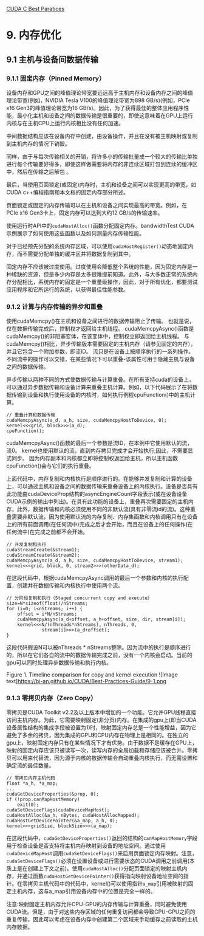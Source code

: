 [CUDA C Best Paratices](https://docs.nvidia.com/cuda/cuda-c-best-practices-guide/index.html)


# 9. 内存优化

## 9.1 主机与设备间数据传输

### 9.1.1 固定内存（Pinned Memory）

设备内存和GPU之间的峰值理论带宽要远远高于主机内存和设备内存之间的峰值理论带宽(例如，NVIDIA Tesla V100的峰值理论带宽为898 GB/s)(例如，PCIe x16 Gen3的峰值理论带宽为16 GB/s)。因此，为了获得最佳的整体应用程序性能，最小化主机和设备之间的数据传输是很重要的，即使这意味着在GPU上运行内核与在主机CPU上运行内核相比没有任何加速。

中间数据结构应该在设备内存中创建，由设备操作，并且在没有被主机映射或复制到主机内存的情况下销毁。

同样，由于与每次传输相关的开销，将许多小的传输批量成一个较大的传输比单独进行每个传输要好得多，即使这样做需要将内存的非连续区域打包到连续的缓冲区中，然后在传输之后解包 。

最后，当使用页面锁定(或固定)内存时，主机和设备之间可以实现更高的带宽，如CUDA c++编程指南和本文档的固定内存部分所述。

页面锁定或固定的内存传输可以在主机和设备之间实现最高的带宽。例如，在PCIe x16 Gen3卡上，固定内存可以达到大约12 GB/s的传输速率。

使用运行时API中的`cudaHostAlloc()`函数分配固定内存。bandwidthTest CUDA示例展示了如何使用这些函数以及如何测量内存传输性能。

对于已经预先分配的系统内存区域，可以使用`cudaHostRegister()`动态地固定内存，而不需要分配单独的缓冲区并将数据复制到其中。

固定内存不应该被过度使用。过度使用会降低整个系统的性能，因为固定内存是一种稀缺的资源，但是多少内存是太多很难提前知道。此外，与大多数正常的系统内存分配相比，系统内存的固定是一个重量级操作，因此，对于所有优化，都要测试应用程序和它所运行的系统，以获得最佳性能参数。

### 9.1.2 计算与内存传输的异步和重叠
使用cudaMemcpy()在主机和设备之间进行的数据传输阻止了传输。 也就是说，仅在数据传输完成后，控制权才返回给主机线程。 cudaMemcpyAsync()函数是cudaMemcpy()的非阻塞变体，在该变体中，控制权立即返回给主机线程。 与cudaMemcpy()相比，异步传输版本需要固定的主机内存（请参见固定的内存），并且它包含一个附加参数，即流ID。 流只是在设备上按顺序执行的一系列操作。 不同流中的操作可以交错，在某些情况下可以重叠-该属性可用于隐藏主机与设备之间的数据传输。

异步传输以两种不同的方式使数据传输与计算重叠。在所有支持cuda的设备上，可以通过异步数据传输和设备计算来重叠主机计算。例如，以下代码展示了在将数据传输到设备和执行使用设备的内核时，如何执行例程cpuFunction()中的主机计算。

```
// 重叠计算和数据传输
cudaMemcpyAsync(a_d, a_h, size, cudaMemcpyHostToDevice, 0);
kernel<<<grid, block>>>(a_d);
cpuFunction();
```

cudaMemcpyAsync()函数的最后一个参数是流ID，在本例中它使用默认的流，流0。
kernel也使用默认的流，直到内存拷贝完成才会开始执行;因此，不需要显式同步。
因为内存副本和内核都立即将控制权返回给主机，所以主机函数cpuFunction()会与它们的执行重叠。

上面代码中，内存复制和内核执行是顺序进行的。在能够并发复制和计算的设备上，可以通过主机和设备之间的数据传输来重叠设备上的内核执行。设备是否具有此功能由cudaDeviceProp结构的asyncEngineCount字段表示(或在设备设备CUDA示例的输出中列出)。在具有此功能的设备上，重叠再次需要固定的主机内存，此外，数据传输和内核必须使用不同的非默认流(具有非零流id的流)。这种重叠需要非默认流，因为使用默认流的内存复制、内存集函数和内核调用只有在设备上的所有前面调用(在任何流中)完成之后才会开始，而且在设备上的任何操作(在任何流中)在完成之前都不会开始。

```
// 并发复制和执行
cudaStreamCreate(&stream1);
cudaStreamCreate(&stream2);
cudaMemcpyAsync(a_d, a_h, size, cudaMemcpyHostToDevice, stream1);
kernel<<<grid, block, 0, stream2>>>(otherData_d);
```

在这段代码中，根据cudaMemcpyAsync调用的最后一个参数和内核的执行配置，创建并在数据传输和内核执行中使用两个流。

```
// 分阶段复制和执行（Staged concurrent copy and execute）
size=N*sizeof(float)/nStreams;
for (i=0; i<nStreams; i++) {
    offset = i*N/nStreams;
    cudaMemcpyAsync(a_d+offset, a_h+offset, size, dir, stream[i]);
    kernel<<<N/(nThreads*nStreams), nThreads, 0,  
             stream[i]>>>(a_d+offset);
}
```

这段代码假设N可以被nThreads * nStreams整除。因为流中的执行是顺序进行的，所以在它们各自的流中的数据传输完成之前，没有一个内核会启动。当前的gpu可以同时处理异步数据传输和执行内核。

Figure 1. Timeline comparison for copy and kernel execution
![Image text]https://bi-an.github.io/CUDA/Best-Practices-Guide/9-1.png


### 9.1.3 零拷贝内存（Zero Copy）
零拷贝是CUDA Toolkit v2.2及以上版本中增加的一个功能。它允许GPU线程直接访问主机内存。为此，它需要映射固定(非分页)内存。在集成的gpu上(即当CUDA设备属性结构的集成字段被设置为1)时，映射固定内存总是一个性能增益，因为它避免了多余的拷贝，因为集成的GPU和CPU内存在物理上是相同的。在独立的gpu上，映射固定内存只有在某些情况下才有优势。由于数据不是缓存在GPU上，映射的固定内存应该只被读写一次，读写内存的全局加载和存储应该被合并。零拷贝可以用来代替流，因为源于内核的数据传输会自动重叠内核执行，而无需设置和确定流的最佳数量。

```
// 零拷贝内存主机代码
float *a_h, *a_map;
...
cudaGetDeviceProperties(&prop, 0);
if (!prop.canMapHostMemory) 
    exit(0);
cudaSetDeviceFlags(cudaDeviceMapHost);
cudaHostAlloc(&a_h, nBytes, cudaHostAllocMapped);
cudaHostGetDevicePointer(&a_map, a_h, 0);
kernel<<<gridSize, blockSize>>>(a_map);
```

在这段代码中，`cudaGetDeviceProperties()`返回的结构的`canMapHostMemory`字段用于检查设备是否支持将主机内存映射到设备的地址空间。通过使用`cudaDeviceMapHost`调用`cudaSetDeviceFlags()`来启用页面锁定内存映射。注意，`cudaSetDeviceFlags()`必须在设置设备或进行需要状态的CUDA调用之前调用(本质上是在创建上下文之前)。使用`cudaHostAlloc()`分配页面锁定的映射主机内存，并通过函数`cudaHostGetDevicePointer()`获得指向映射设备地址空间的指针。在零拷贝主机代码中的代码中，kernel()可以使用指针`a_map`引用被映射的固定主机内存，这与a_map引用设备内存中的位置是完全一样的。

注意:映射固定主机内存允许CPU-GPU的内存传输与计算重叠，同时避免使用CUDA流。但是，由于对这些内存区域的任何重复访问都会导致CPU-GPU之间的重复传输，因此可以考虑在设备内存中创建第二个区域来手动缓存之前读取的主机内存数据。

